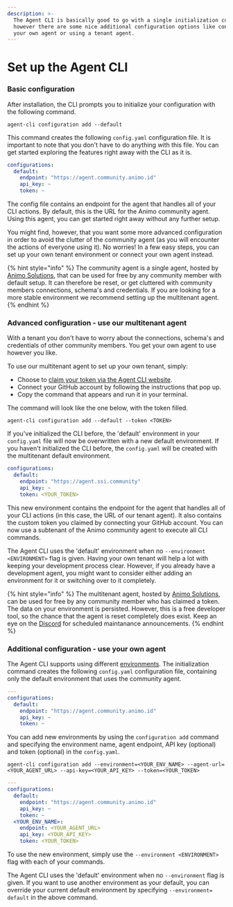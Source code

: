 ```yaml
---
description: >-
  The Agent CLI is basically good to go with a single initialization command,
  however there are some nice additional configuration options like connecting
  your own agent or using a tenant agent.
---
```


# Set up the Agent CLI

### Basic configuration

After installation, the CLI prompts you to initialize your configuration with the following command.

```
agent-cli configuration add --default
```

This command creates the following `config.yaml` configuration file. It is important to note that you don't have to do anything with this file. You can get started exploring the features right away with the CLI as it is.

```yaml
configurations:
  default:
    endpoint: "https://agent.community.animo.id"
    api_key: ~
    token: ~
```

The config file contains an endpoint for the agent that handles all of your CLI actions. By default, this is the URL for the Animo community agent. Using this agent, you can get started right away without any further setup.

You might find, however, that you want some more advanced configuration in order to avoid the clutter of the community agent (as you will encounter the actions of everyone using it). No worries! In a few easy steps, you can set up your own tenant environment or connect your own agent instead.

{% hint style="info" %}
The community agent is a single agent, hosted by [Animo Solutions](https://animo.id), that can be used for free by any community member with default setup. It can therefore be reset, or get cluttered with community members connections, schema's and credentials. If you are looking for a more stable environment we recommend setting up the multitenant agent.
{% endhint %}

### Advanced configuration - use our multitenant agent

With a tenant you don't have to worry about the connections, schema's and credentials of other community members. You get your own agent to use however you like.

To use our multitenant agent to set up your own tenant, simply:

- Choose to [claim your token via the Agent CLI website](https://agent-cli.animo.id).
- Connect your GitHub account by following the instructions that pop up.
- Copy the command that appears and run it in your terminal.

The command will look like the one below, with the token filled.&#x20;

```
agent-cli configuration add --default --token <TOKEN>
```

If you've initialized the CLI before, the 'default' environment in your `config.yaml` file will now be overwritten with a new default environment. If you haven't initialized the CLI before, the `config.yaml` will be created with the multitenant default environment.

```yaml
configurations:
  default:
    endpoint: "https://agent.ssi.community"
    api_key: ~
    token: <YOUR_TOKEN>
```

This new environment contains the endpoint for the agent that handles all of your CLI actions (in this case, the URL of our tenant agent). It also contains the custom token you claimed by connecting your GitHub account. You can now use a subtenant of the Animo community agent to execute all CLI commands.

The Agent CLI uses the 'default' environment when no `--environment <ENVIRONMENT>` flag is given. Having your own tenant will help a lot with keeping your development process clear. However, if you already have a development agent, you might want to consider either adding an environment for it or switching over to it completely.

{% hint style="info" %}
The multitenant agent, hosted by [Animo Solutions](https://animo.id), can be used for free by any community member who has claimed a token. The data on your environment is persisted. However, this is a free developer tool, so the chance that the agent is reset completely does exist. Keep an eye on the [Discord](https://discord.gg/vXRVNh3DYD) for scheduled maintanance announcements.
{% endhint %}

### Additional configuration - use your own agent

The Agent CLI supports using different [environments](../features/environments.md). The initialization command creates the following `config.yaml` configuration file, containing only the default environment that uses the community agent.

```yaml
---
configurations:
  default:
    endpoint: "https://agent.community.animo.id"
    api_key: ~
    token: ~
```

You can add new environments by using the `configuration add` command and specifying the environment name, agent endpoint, API key (optional) and token (optional) in the `config.yaml`.

```
agent-cli configuration add --environment=<YOUR_ENV_NAME> --agent-url=<YOUR_AGENT_URL> --api-key=<YOUR_API_KEY> --token=<YOUR_TOKEN>
```

```yaml
---
configurations:
  default:
    endpoint: "https://agent.community.animo.id"
    api_key: ~
    token: ~
  <YOUR_ENV_NAME>:
    endpoint: <YOUR_AGENT_URL>
    api_key: <YOUR_API_KEY>
    token: <YOUR_TOKEN>
```

To use the new environment, simply use the `--environment <ENVIRONMENT>` flag with each of your commands.

The Agent CLI uses the 'default' environment when no `--environment` flag is given. If you want to use another environment as your default, you can override your current default environment by specifying `--environment= default` in the above command.
